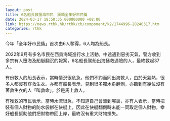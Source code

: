 ```yaml
---
layout: post
title: 6名船長救墮海市民　獲頒全年好市民獎
date: 2024-03-17 18:50:35.000000000 +08:00
link: https://news.rthk.hk/rthk/ch/component/k2/1744996-20240317.htm
categories: rthk
---
```


今年「全年好市民獎」首次由6人奪得，6人均為船長。

2022年9月有多名市民在西貢海域進行水上活動，中途遇到惡劣天氣，警方收到多宗有人墮海及船艇翻沉的報案，6名船長駕船出海拯救遇險的人，最終救起37人。

有份救人的船長表示，當時情況很危急，他們不約而同出海救人，由於天氣熱，很多人都沒有穿救生衣。亦都有船長表示，見到很多獨木舟翻側，亦聽到有幾位沒有著救生衣的人「叫救命」，於是馬上救人。

有獲救的市民表示，當時水流很急，不知道自己會漂到哪裏，亦有人表示，當時把裝有個人財物的防水袋綁在快艇上，因此在快艇翻側時未能一同取走個人財物，幸好船長幫助他們把財物帶回上岸，最終沒有重大財物損失。
